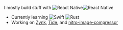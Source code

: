 I mostly build stuff with ![React Native](https://img.shields.io/badge/-ReactNative-black?style=flat&logo=react)![React Native](https://img.shields.io/badge/-Expo-black?style=flat&logo=expo)
- Currently learning ![Swift](https://img.shields.io/badge/-Swift-black?style=flat&logo=swift) ![Rust](https://img.shields.io/badge/-Rust-black?style=flat&logo=rust)
- Working on [Zynk](https://github.com/corasan/zynk), [Tide](https://github.com/corasan/zynk), and [nitro-image-compressor](https://github.com/corasan/nitro-image-compressor)

<!--## Trophies

[![stats](https://github-readme-stats.vercel.app/api?username=corasan)](https://github-readme-stats.vercel.app/api?username=corasan)
-->
